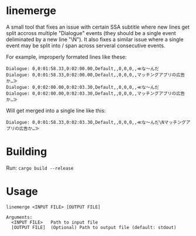 # linemerge
A small tool that fixes an issue with certain SSA subtitle where new lines get split accross multiple "Dialogue" events (they should be a single event deliminated by a new line "\N"). 
It also fixes a similar issue where a single event may be split into / span across serveral consecutive events.

For example, improperly formated lines like these: 

```
Dialogue: 0,0:01:58.33,0:02:00.00,Default,,0,0,0,,≪な〜んだ
Dialogue: 0,0:01:58.33,0:02:00.00,Default,,0,0,0,,マッチングアプリの広告か…≫
Dialogue: 0,0:02:00.00,0:02:03.30,Default,,0,0,0,,≪な〜んだ
Dialogue: 0,0:02:00.00,0:02:03.30,Default,,0,0,0,,マッチングアプリの広告か…≫
```

Will get merged into a single line like this: 
```
Dialogue: 0,0:01:58.33,0:02:03.30,Default,,0,0,0,,≪な〜んだ\Nマッチングアプリの広告か…≫
```

# Building
Run: `cargo build --release`

# Usage 
```
linemerge <INPUT FILE> [OUTPUT FILE]

Arguments:
  <INPUT FILE>   Path to input file
  [OUTPUT FILE]  (Optional) Path to output file (default: stdout)
```